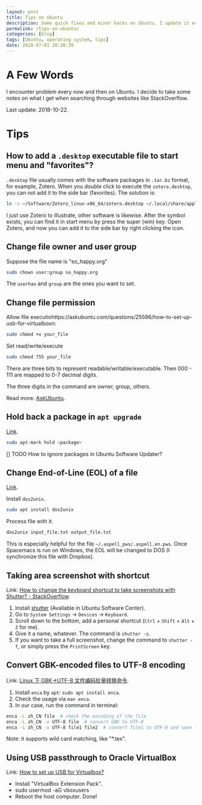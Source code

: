 ```yaml
---
layout: post
title: Tips on Ubuntu
description: Some quick fixes and minor hacks on Ubuntu. I update it every now and then.
permalink: /tips-on-ubuntu/
categories: [blog]
tags: [Ubuntu, operating system, tips]
date: 2018-07-01 20:20:39 
---
```


# A Few Words

I encounter problem every now and then on Ubuntu. I decide to take some notes on what I get when searching through websites like StackOverflow.

Last update: 2018-10-22.

# Tips

## How to add a `.desktop` executable file to start menu and "favorites"?

`.desktop` file usually comes with the software packages in `.tar.bz` format, for example, Zotero. When you double click to execute the `zotero.desktop`, you can not add it to the side bar (favorites). The solution is:

```sh
ln -s ~/Software/Zotero_linux-x86_64/zotero.desktop ~/.local/share/applications
```

I just use Zotero to illustrate, other software is likewise. After the symbol exists, you can find it in start menu by press the super (win) key. Open Zotero, and now you can add it to the side bar by right clicking the icon.

## Change file owner and user group

Suppose the file name is "so\_happy.org"

```sh
sudo chown user:group so_happy.org
```

The `userhao` and `group` are the ones you want to set.

## Change file permission

Allow file executiohttps://askubuntu.com/questions/25596/how-to-set-up-usb-for-virtualboxn:

```sh
sudo chmod +x your_file
```

Set read/write/execute

```sh
sudo chmod 755 your_file
```

There are three bits to represent readable/writable/executable. Then 000 - 111 are mapped to 0-7 decimal digits.

The three digits in the command are owner, group, others.

Read more: [AskUbuntu](https://askubuntu.com/q/932713).

## Hold back a package in `apt upgrade`

[Link](https://askubuntu.com/questions/99774/exclude-packages-from-apt-get-upgrade).

```sh
sudo apt-mark hold <package>
```

[] TODO How to ignore packages in Ubuntu Software Updater?

## Change End-of-Line (EOL) of a file

[Link](https://askubuntu.com/questions/803162/how-to-change-windows-line-ending-to-unix-version).

Install `dos2unix`.

```sh
sudo apt install dos2unix
```

Process file with it.

```sh
dos2unix input_file.txt output_file.txt
```

This is especially helpful for the file `~/.aspell_pws/.aspell.en.pws`. Once Spacemacs is run on Windows, the EOL will be changed to DOS (I synchronize this file with Dropbox).

## Taking area screenshot with shortcut

Link: [How to change the keyboard shortcut to take screenshots with Shutter? - StackOverflow](https://askubuntu.com/questions/456985/how-to-change-the-keyboard-shortcut-to-take-screenshots-with-shutter).

1.  Install [shutter](http://shutter-project.org/downloads/) (Available in Ubuntu Software Center).
2.  Go to `System Settings` -> `Devices` -> `Keyboard`.
3.  Scroll down to the bottom, add a personal shortcut (`Ctrl` + `Shift` + `Alt` + `Z` for me).
4.  Give it a name, whatever. The command is `shutter -s`.
5.  If you want to take a full screenshot, change the command to `shutter -f`, or simply press the `PrintScreen` key.

## Convert GBK-encoded files to UTF-8 encoding

Link: [Linux 下 GBK->UTF-8 文件编码批量转换命令](https://blog.csdn.net/a280606790/article/details/8504133).

1.  Install `enca` by `apt`: `sudo apt install enca`.
2.  Check the usage via `man enca`.
3.  In our case, run the command in terminal:

```sh
enca -L zh_CN file  # check the encoding of the file
enca -L zh_CN -x UTF-8 file  # convert GBK to UTF-8
enca -L zh_CN -x UTF-8 file1 file2  # convert file1 to UTF-8 and save to file2
```

Note: it supports wild card matching, like "\*.tex".

## Using USB passthrough to Oracle VirtualBox

Link: [How to set up USB for Virtualbox?](https://askubuntu.com/questions/25596/how-to-set-up-usb-for-virtualbox)

-   Install "VirtualBox Extension Pack".
-   sudo usermod -aG vboxusers <username>
-   Reboot the host computer. Done!
